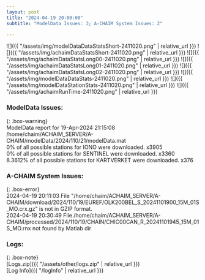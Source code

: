 ```yaml
---
layout: post
title: "2024-04-19 20:00:00"
subtitle: "ModelData Issues: 3; A-CHAIM System Issues: 2"

---
```


![]({{ "/assets/img/modelDataDataStatsShort-2411020.png" | relative_url }})
![]({{ "/assets/img/achaimDataStatsShort-2411020.png" | relative_url }})
![]({{ "/assets/img/achaimDataStatsLong00-2411020.png" | relative_url }})
![]({{ "/assets/img/achaimDataStatsLong01-2411020.png" | relative_url }})
![]({{ "/assets/img/achaimDataStatsLong02-2411020.png" | relative_url }})
![]({{ "/assets/img/modelDataDataStats-2411020.png" | relative_url }})
![]({{ "/assets/img/modelDataStationStats-2411020.png" | relative_url }})
![]({{ "/assets/img/achaimRunTime-2411020.png" | relative_url }})


### ModelData Issues:  
  
{: .box-warning}  
 ModelData report for 19-Apr-2024 21:15:08   
 /home/chaim/ACHAIM_SERVER/A-CHAIM/modelData/2024/110/21/modelData.mat   
 0% of all possible stations for IONO were downloaded. x3905   
 0% of all possible stations for SENTINEL were downloaded. x3360   
 8.3612% of all possible stations for KARTVERKET were downloaded. x376   
  
### A-CHAIM System Issues:  
  
{: .box-error}  
2024-04-19 20:11:03 File "/home/chaim/ACHAIM_SERVER/A-CHAIM/download/2024/110/19/EUREF/OLK200BEL_S_20241101900_15M_01S_MO.crx.gz" is not in GZIP format.  
2024-04-19 20:30:49 File /home/chaim/ACHAIM_SERVER/A-CHAIM/processed/2024/110/19/CHAIN/CHIC00CAN_R_20241101945_15M_01S_MO.rnx not found by Matlab dir  

### Logs:  
  
{: .box-note}  
[Logs.zip]({{ "/assets/other/logs.zip" | relative_url }})  
[Log Info]({{ "/logInfo" | relative_url }})  
